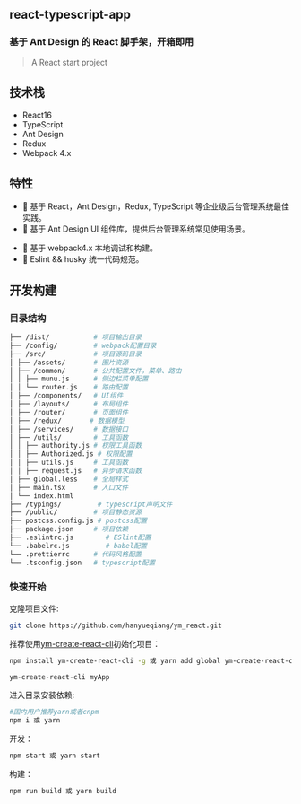 ## react-typescript-app

### 基于 Ant Design 的 React 脚手架，开箱即用

> A React start project


## 技术栈

*  React16
*  TypeScript
*  Ant Design
*  Redux
*  Webpack 4.x

## 特性
*  :gem: 基于 React，Ant Design，Redux, TypeScript 等企业级后台管理系统最佳实践。
*  :art: 基于 Ant Design UI 组件库，提供后台管理系统常见使用场景。
<!-- *  :nail_care: 基于 CSS Module 的样式解决方案。 -->
*  :rocket: 基于 webpack4.x 本地调试和构建。
*  :triangular_ruler: Eslint && husky 统一代码规范。

## 开发构建

### 目录结构

```bash
├── /dist/           # 项目输出目录
├── /config/         # webpack配置目录
├── /src/            # 项目源码目录
│ ├── /assets/       # 图片资源
│ ├── /common/       # 公共配置文件，菜单、路由
│ │ ├── munu.js      # 侧边栏菜单配置
│ │ └── router.js    # 路由配置
│ ├── /components/   # UI组件
│ ├── /layouts/      # 布局组件
│ ├── /router/       # 页面组件
│ ├── /redux/       # 数据模型
│ ├── /services/     # 数据接口
│ ├── /utils/        # 工具函数
│ │ ├── authority.js # 权限工具函数
│ │ ├── Authorized.js # 权限配置
│ │ ├── utils.js     # 工具函数
│ │ ├── request.js   # 异步请求函数
│ ├── global.less    # 全局样式
│ ├── main.tsx       # 入口文件
│ └── index.html
├── /typings/         # typescript声明文件
├── /public/         # 项目静态资源
├── postcss.config.js # postcss配置
├── package.json     # 项目依赖
├── .eslintrc.js        # ESlint配置
└── .babelrc.js         # babel配置
└── .prettierrc      # 代码风格配置
└── .tsconfig.json   # typescript配置
```

### 快速开始

克隆项目文件:

```bash
git clone https://github.com/hanyueqiang/ym_react.git
```
推荐使用[ym-create-react-cli](https://www.npmjs.com/package/ym-create-react-cli)初始化项目：

```bash
npm install ym-create-react-cli -g 或 yarn add global ym-create-react-cli

ym-create-react-cli myApp
```

进入目录安装依赖:

```bash
#国内用户推荐yarn或者cnpm
npm i 或 yarn
```

开发：

```bash
npm start 或 yarn start 
```

构建：

```bash
npm run build 或 yarn build
```
